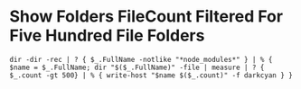 # Show Folders FileCount Filtered For Five Hundred File Folders


    dir -dir -rec | ? { $_.FullName -notlike "*node_modules*" } | % { $name = $_.FullName; dir "$($_.FullName)" -file | measure | ? { $_.count -gt 500} | % { write-host "$name $($_.count)" -f darkcyan } }




